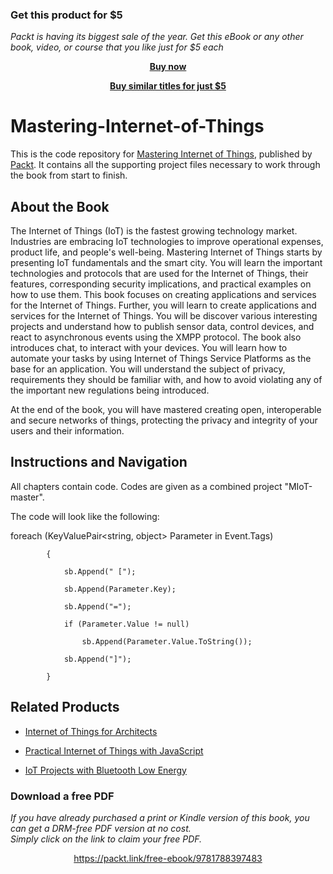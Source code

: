 
### Get this product for $5

<i>Packt is having its biggest sale of the year. Get this eBook or any other book, video, or course that you like just for $5 each</i>


<b><p align='center'>[Buy now](https://packt.link/9781788397483)</p></b>


<b><p align='center'>[Buy similar titles for just $5](https://subscription.packtpub.com/search)</p></b>


# Mastering-Internet-of-Things
This is the code repository for [Mastering Internet of Things](https://www.packtpub.com/networking-and-servers/mastering-internet-things), published by [Packt](https://www.packtpub.com/?utm_source=github). It contains all the supporting project files necessary to work through the book from start to finish.
## About the Book
The Internet of Things (IoT) is the fastest growing technology market. Industries are embracing IoT technologies to improve operational expenses, product life, and people's well-being. Mastering Internet of Things starts by presenting IoT fundamentals and the smart city. You will learn the important technologies and protocols that are used for the Internet of Things, their features, corresponding security implications, and practical examples on how to use them. This book focuses on creating applications and services for the Internet of Things. Further, you will learn to create applications and services for the Internet of Things. You will be discover various interesting projects and understand how to publish sensor data, control devices, and react to asynchronous events using the XMPP protocol. The book also introduces chat, to interact with your devices. You will learn how to automate your tasks by using Internet of Things Service Platforms as the base for an application. You will understand the subject of privacy, requirements they should be familiar with, and how to avoid violating any of the important new regulations being introduced.

At the end of the book, you will have mastered creating open, interoperable and secure networks of things, protecting the privacy and integrity of your users and their information.

## Instructions and Navigation
All chapters contain code. Codes are given as a combined project "MIoT-master". 


The code will look like the following:


foreach (KeyValuePair<string, object> Parameter in Event.Tags)


			{
			
				sb.Append(" [");
				
				sb.Append(Parameter.Key);
				
				sb.Append("=");
				
				if (Parameter.Value != null)
				
					sb.Append(Parameter.Value.ToString());
					
				sb.Append("]");
				
			}
			



## Related Products
* [Internet of Things for Architects](https://www.packtpub.com/hardware-and-creative/internet-things-architects)

* [Practical Internet of Things with JavaScript](https://www.packtpub.com/hardware-and-creative/advanced-iot-javascript)

* [IoT Projects with Bluetooth Low Energy](https://www.packtpub.com/hardware-and-creative/iot-projects-bluetooth-low-energy)
### Download a free PDF

 <i>If you have already purchased a print or Kindle version of this book, you can get a DRM-free PDF version at no cost.<br>Simply click on the link to claim your free PDF.</i>
<p align="center"> <a href="https://packt.link/free-ebook/9781788397483">https://packt.link/free-ebook/9781788397483 </a> </p>